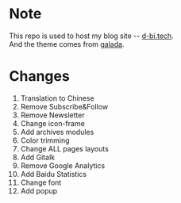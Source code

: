 Note
======
This repo is used to host my blog site -- [d-bi.tech](https://d-bi-tech.github.io).   
And the theme comes from [galada](https://github.com/artemsheludko/galada).

Changes
=====
1. Translation to Chinese
2. Remove Subscribe&Follow
3. Remove Newsletter
4. Change icon-frame
5. Add archives modules
6. Color trimming
7. Change ALL pages layouts
8. Add Gitalk
9. Remove Google Analytics
10. Add Baidu Statistics
11. Change font
12. Add popup
